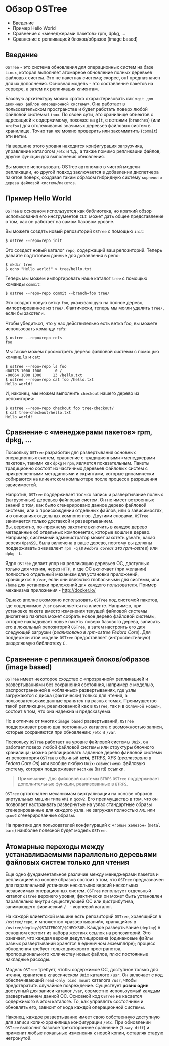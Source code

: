 # Обзор OSTree 

-    Введение
-    Пример Hello World
-    Сравнение с «менеджерами пакетов» rpm, dpkg, ...
-    Сравнение с репликацией блоков/образов (image based)

## Введение

`OSTree` - это система обновления для операционных систем на базе `Linux`, которая выполняет атомарное обновление полных деревьев файловых систем. 
Это не пакетная система; скорее, онf предназначен для их дополнения. 
Основная модель - это составление пакетов на сервере, а затем их репликация  клиентам.

Базовую архитектуру можно кратко охарактеризовать как «`git для двоичных файлов операционной системы`». 
Она работает в пользовательском пространстве и будет работать поверх любой файловой системы `Linux`. 
По своей сути, это хранилище объектов с адресацией к содержимому, похожее на `git`, с ветвями (`branches`) (или «`refs`») для отслеживания значимых деревьев файловых систем в хранилище. 
Точно так же можно проверить или закоммитить (`commit`) эти ветки.

На вершине этого уровня находится конфигурация загрузчика, управление каталогом `/etc` и т.д., а также помимо репликации файлов, другие функции для выполнения обновления.

Вы можете использовать OSTree автономно в чистой модели репликации, но другой подход заключается в добавлении диспетчера пакетов поверх, создавая таким образом гибридную систему `корневого дерева файловой системы`/`пакетов`. 


## Пример Hello World

`OSTree` в основном используется как библиотека, но краткий обзор использования его инструментов `CLI `может дать общее представление о том, как он работает на самом базовом уровне.

Вы можете создать новый репозиторий `OSTree` с помощью `init`: 
```
$ ostree --repo=repo init
```

Это создаст новый каталог `repo`, содержащий ваш репозиторий. 
Теперь давайте подготовим данные для добавления в репо: 
```
$ mkdir tree
$ echo "Hello world!" > tree/hello.txt
```
Теперь мы можем импортировать наше каталог `tree` с помощью команды `commit`: 
```
$ ostree --repo=repo commit --branch=foo tree/
```
Это создаст новую ветку `foo`, указывающую на полное дерево, импортированное из `tree/`. Фактически, теперь мы могли удалить `tree/`, если бы захотели.

Чтобы убедиться, что у нас действительно есть ветка foo, вы можете использовать команду `refs`: 
```
$ ostree --repo=repo refs
foo
```

Мы также можем просмотреть дерево файловой системы с помощью команд `ls` и `cat`: 
```
$ ostree --repo=repo ls foo
d00775 1000 1000      0 /
-00664 1000 1000     13 /hello.txt
$ ostree --repo=repo cat foo /hello.txt
Hello world!
```

И, наконец, мы можем выполнить `checkout`  нашего дерево из репозитория: 
```
$ ostree --repo=repo checkout foo tree-checkout/
$ cat tree-checkout/hello.txt
Hello world!
```

## Сравнение с «менеджерами пакетов» rpm, dpkg, ...

Поскольку `OSTree` разработан для развертывания основных операционных систем, сравнение с традиционными «менеджерами пакетов», такими как `dpkg` и `rpm`, является показательным. Пакеты традиционно состоят из частичных деревьев файловых систем с прикрепленными метаданными и скриптами, которые динамически собираются на клиентском компьютере после процесса разрешения зависимостей.

Напротив, `OSTree` поддерживает только запись и развертывание полных (загрузочных) деревьев файловых систем. 
Он не имеет встроенных знаний о том, как было сгенерировано данное дерево файловой системы, или о происхождении отдельных файлов, или о зависимостях, и о описаниях отдельных компонентов. 
Другими словами, `OSTree` занимается только доставкой и развертыванием.  
Вы, вероятно, по-прежнему захотите включить в каждое дерево метаданные об отдельных компонентах, которые вошли в дерево. Например, системный администратор может захотеть узнать, какая версия `OpenSSL` была включена в ваше дерево, поэтому вы должны поддерживать эквивалент 
`rpm -q` (*в `Fedora CoreOs` это rpm-ostree*) или `dpkg -L`.

Ядро `OSTree` делает упор на репликацию деревьев ОС, доступных только для чтения, через `HTTP`, и где ОС включает (при желании) полностью отдельный механизм для установки приложений, хранящихся в `/var`, если они являются глобальными для системы, или `/home` для установки приложений для каждого пользователя. 
Пример механизма приложения - http://docker.io/

Однако вполне возможно использовать `OSTree` под системой пакетов, где содержимое `/usr` вычисляется на клиенте. 
Например, при установке пакета вместо изменения текущей файловой системы диспетчер пакетов может собрать новое дерево файловой системы, 
которое накладывает новые пакеты поверх базового дерева, записать его в локальный репозиторий `OSTree`, а затем настроить его для следующей загрузки 
(*реализовано в rpm-ostree Fedora Core*). 
Для поддержки этой модели `OSTree` предоставляет (интроспективную) разделяемую библиотеку `C.` 

## Сравнение с репликацией блоков/образов (image based)

`OSTree` имеет некоторое сходство с «прозрачной» репликацией и развертываниями без сохранения состояния, например с моделью, распространенной в «облачных» развертываниях, где узлы загружаются с диска (фактически) только для чтения, а пользовательские данные хранятся на разных томах. Преимущество такой репликации, реализованной как в `OSTree`, так и в `облачной модели`, состоит в том, что она надежна и предсказуема.

Но в отличие от многих `image based` развертываний,  `OSTree` поддерживает ровно два постоянных каталога с возможностью записи, которые сохраняются при обновлении: `/etc` и `/var`.

Поскольку `OSTree` работает на уровне файловой системы `Unix`, он работает поверх любой файловой системы или структуры блочного хранилища; можно реплицировать заданное дерево файловой системы из репозитория `OSTree` в обычный **`ext4`**, BTRFS, XFS (*реализовано в Fedora Core Os*) или вообще любую `Unix-совместимую `файловую систему, которая поддерживает `жесткие` (`hard`) ссылки. 

> Примечание. Для файловой системы `BTRFS` `OSTree` поддерживает дополнительные функции, реализованные в `BTRFS`.

`OSTree` ортогонален механизмам виртуализации на основе образов виртуальных машин типа `AMI` и `qcow2`.
Его преимущаство в том, что он позволает настраивать развернутые на узлах стандартные образы сгенерированные для каждого узла.
не загружая полностью `AMI` или `qcow2` сгенерированные образы.    

На практике для пользователей конфигураций с «`голым железом»` (`metal bare`) наиболее полезной будет модель `OSTree`. 

## Атомарные переходы между устанавливаемыми параллельно деревьями файловых систем только для чтения

Еще одно фундаментальное различие между менеджерами пакетов и репликацией на основе образов состоит в том, что `OSTree` предназначен для параллельной установки нескольких версий нескольких независимых операционных систем. 
`OSTree` использует отдельный каталог `ostree` верхнего уровня; фактически он может быть установлен параллельно внутри существующей ОС или дистрибутива, занимающего физический `/ ` - корневой каталог.

На каждой клиентской машине есть репозиторий `OSTree`, хранящийся в `/ostree/repo`, и множество «развертываний», хранящийся в `/ostree/deploy/$STATEROOT/$CHECKSUM`. Каждое развертывание (`deploy`) в основном состоит из набора жестких ссылок на репозиторий. Это означает, что каждая версия дедуплицирована (одинаковые файлы разных развертываний хранятся в единичном экземпляре); процесс обновления требует только дискового пространства, пропорционального количеству новых файлов, плюс постоянные накладные расходы.

Модель `OSTree` требует, чтобы содержимое ОС, доступное только для чтения, хранится в классическом `Unix`  каталоге `/usr`.
Он включает с код обеспечивающий 
`read-only bind mount` каталога `/usr`, чтобы предотвратить случайное повреждение. 
Существует **ровно один** доступный для записи каталог `/var`, совместно используемый каждым развертыванием данной ОС. 
Основной код `OSTree` не касается содержимого в этом каталоге. 
То, как управлять состоянием и обновлять его, зависит от кода каждой операционной системы.

Наконец, каждое развертывание имеет свою собственную доступную для записи копию хранилища конфигурации `/etc`. 
При обновлении `OSTree` выполнит базовое трехстороннее сравнение (`3-way diff`) и применит любые локальные изменения к новой копии, 
оставляя старую нетронутой. 
